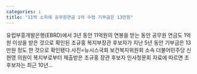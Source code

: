 ```yaml
---
categories: i
title: "11억 소득에 공무원연금 1억 수령 기부금은 13만원"
---
```

 유럽부흥개발은행(EBRD)에서 3년 동안 11억원의 연봉을 받는 동안 공무원 연금도 1억원 이상을 받은 것으로 확인된 조규홍 복지부장관 후보자가 지난 5년 동안 기부금은 13만원 정도 한 것으로 확인됐다.사진=뉴시스국회 보건복지위원회 소속 더불어민주당 신현영 의원이 복지부로부터 제출받은 조규홍 장관 후보자 인사청문회 자료에 따르면 조 후보자는 최근 10년...